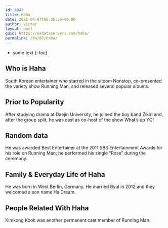 ```yaml
---
id: 8942
title: Haha
date: 2021-04-07T06:36:56+00:00
author: victor
layout: post
guid: https://ukdataservers.com/haha/
permalink: /04/07/haha/
---
```


* some text
{: toc}


## Who is Haha



South Korean entertainer who starred in the sitcom Nonstop, co-presented the variety show Running Man, and released several popular albums.

                
                
                
## Prior to Popularity



After studying drama at Daejin University, he joined the boy band Zikiri and, after the group split, he was cast as co-host of the show What&#8217;s up YO!

                
                
                
## Random data



He was awarded Best Entertainer at the 2011 SBS Entertainment Awards for his role on Running Man; he performed his single &#8220;Rose&#8221; during the ceremony.

                
                
                
## Family & Everyday Life of Haha



He was born in West Berlin, Germany. He married Byul in 2012 and they welcomed a son name Ha Dream.

                
                
                
## People Related With Haha



Kimkong Kook was another permanent cast member of Running Man.

                
              
            
          
          
          